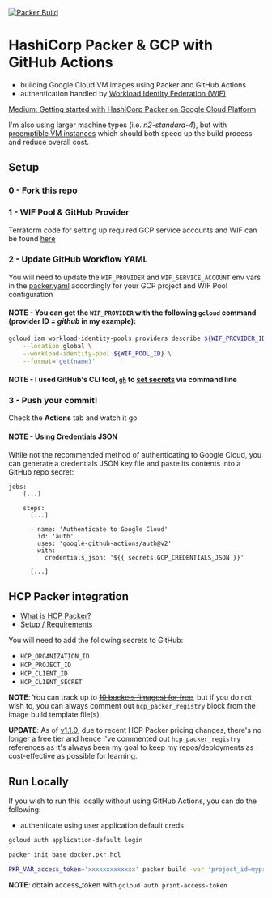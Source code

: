 [![Packer Build](https://github.com/Neutrollized/packer-gcp-with-githubactions/actions/workflows/packer.yaml/badge.svg)](https://github.com/Neutrollized/packer-gcp-with-githubactions/actions/workflows/packer.yaml)

# HashiCorp Packer & GCP with GitHub Actions

- building Google Cloud VM images using Packer and GitHub Actions
- authentication handled by [Workload Identity Federation (WIF)](https://cloud.google.com/iam/docs/workload-identity-federation)

[Medium: Getting started with HashiCorp Packer on Google Cloud Platform](https://medium.com/@glen.yu/getting-started-with-hashicorp-packer-on-google-cloud-platform-a36bfeffbfa9)

I'm also using larger machine types (i.e. *n2-standard-4*), but with [preemptible VM instances](https://cloud.google.com/compute/docs/instances/preemptible) which should both speed up the build process and reduce overall cost.

## Setup

### 0 - Fork this repo


### 1 - WIF Pool & GitHub Provider
Terraform code for setting up required GCP service accounts and WIF can be found [here](./terraform)


### 2 - Update GitHub Workflow YAML
You will need to update the `WIF_PROVIDER` and `WIF_SERVICE_ACCOUNT` env vars in the [packer.yaml](.github/workflow/packer.yaml) accordingly for your GCP project and WIF Pool configuration

#### NOTE - You can get the `WIF_PROVIDER` with the following `gcloud` command (provider ID = *github* in my example): 
```sh
gcloud iam workload-identity-pools providers describe ${WIF_PROVIDER_ID} \
    --location global \
    --workload-identity-pool ${WIF_POOL_ID} \
    --format='get(name)'
```

#### NOTE - I used GitHub's CLI tool, [`gh`](https://github.com/cli/cli) to [set secrets](https://cli.github.com/manual/gh_secret_set) via command line


### 3 - Push your commit!
Check the **Actions** tab and watch it go


#### NOTE - Using Credentials JSON
While not the recommended method of authenticating to Google Cloud, you can generate a credentials JSON key file and paste its contents into a GitHub repo secret:
```console
jobs:
    [...]

    steps:
      [...]

      - name: 'Authenticate to Google Cloud'
        id: 'auth'
        uses: 'google-github-actions/auth@v2'
        with:
          credentials_json: '${{ secrets.GCP_CREDENTIALS_JSON }}'

      [...]
```


## HCP Packer integration
- [What is HCP Packer?](https://developer.hashicorp.com/hcp/docs/packer)
- [Setup / Requirements](https://developer.hashicorp.com/packer/tutorials/hcp-get-started/hcp-push-artifact-metadata#create-hcp-packer-registry)

You will need to add the following secrets to GitHub:
- `HCP_ORGANIZATION_ID`
- `HCP_PROJECT_ID`
- `HCP_CLIENT_ID`
- `HCP_CLIENT_SECRET`

**NOTE**: You can track up to ~~[10 buckets (images) for free](https://www.hashicorp.com/products/packer/pricing)~~, but if you do not wish to, you can always comment out `hcp_packer_registry` block from the image build template file(s).

**UPDATE**: As of [v1.1.0](https://github.com/Neutrollized/packer-gcp-with-githubactions/blob/main/CHANGELOG.md#110---2025-03-26), due to recent HCP Packer pricing changes, there's no longer a free tier and hence I've commented out `hcp_packer_registry` references as it's always been my goal to keep my repos/deployments as cost-effective as possible for learning.


## Run Locally
If you wish to run this locally without using GitHub Actions, you can do the following:

- authenticate using user application default creds
```sh
gcloud auth application-default login
```

```sh
packer init base_docker.pkr.hcl

PKR_VAR_access_token='xxxxxxxxxxxxx' packer build -var 'project_id=myproject-123' -var-file=variables.pkrvars.hcl base_docker.pkr.hcl`
```

**NOTE**: obtain access_token with `gcloud auth print-access-token`
